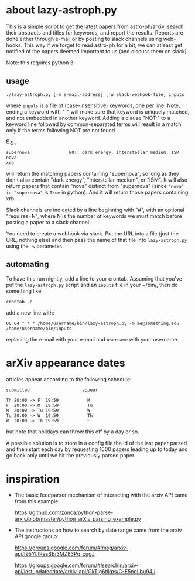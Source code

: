 # about lazy-astroph.py

This is a simple script to get the latest papers from astro-ph/arxiv,
search their abstracts and titles for keywords, and report the
results.  Reports are done either through e-mail or by posting to
slack channels using web-hooks.  This way if we forget to read
astro-ph for a bit, we can atleast get notified of the papers deemed
important to us (and discuss them on slack).

Note: this requires python 3

## usage

```
./lazy-astroph.py [-m e-mail-address] [-w slack-webhook-file] inputs
```

where `inputs` is a file of (case-insensitive) keywords, one per
line.  Note, ending a keyword with "-" will make sure that keyword
is uniquely matched, and not embedded in another keyword.  Adding
a clause "NOT:" to a keyword line followed by common-separated
terms will result in a match only if the terms following NOT are
not found

E.g.,

```
supernova               NOT: dark energy, interstellar medium, ISM
nova-
xrb
```

will return the matching papers containing "supernova", so long as
they don't also contain "dark energy", "interstellar medium", or
"ISM".  It will also return papers that contain "nova" distinct from
"supernova" (since `"nova" in "supernova"` is `True` in python).
And it will return those papers containing xrb.

Slack channels are indicated by a line beginning with "#", with
an optional "requires=N", where N is the number of keywords
we must match before posting a paper to a slack channel.

You need to create a webhook via slack.  Put the URL into a file
(just the URL, nothing else) and then pass the name of that
file into `lazy-astroph.py` using the `-w` parameter.


## automating

To have this run nightly, add a line to your crontab.  Assuming that
you've put the `lazy-astroph.py` script and an `inputs` file in your
~/bin/, then do something like:

```
crontab -e
```

add a new line with:

```
00 04 * * * /home/username/bin/lazy-astroph.py -m me@something.edu /home/username/bin/inputs
```

replacing the e-mail with your e-mail and `username` with your username.


# arXiv appearance dates

articles appear according to the following schedule:

  ```
  submitted                    appear

  Th 20:00 -> F  19:59           M
  F  20:00 -> M  19:59           Tu
  M  20:00 -> Tu 19:59           W
  Tu 20:00 -> W  19:59           Th
  W  20:00 -> Th 19:59           F
  ```
  
  but note that holidays can throw this off by a day or so.

A possible solution is to store in a config file the id of the last
paper parsed and then start each day by requesting 1000 papers leading
up to today and go back only until we hit the previously parsed paper.


# inspiration

* The basic feedparser mechanism of interacting with the arxiv API
came from this example:

   https://github.com/zonca/python-parse-arxiv/blob/master/python_arXiv_parsing_example.py

* The instructions on how to search by date range came from the arxiv API google group:

   https://groups.google.com/forum/#!msg/arxiv-api/I95YLIPesSE/3MZ83Pq_cugJ

   https://groups.google.com/forum/#!searchin/arxiv-api/lastupdateddate/arxiv-api/GkTlg6tikps/C-E5noLbu94J

   
